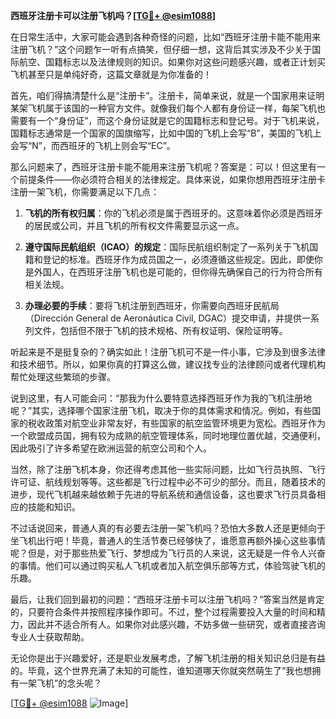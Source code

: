 **西班牙注册卡可以注册飞机吗？[[TG💪+ @esim1088](https://t.me/s/esim1088)]**

在日常生活中，大家可能会遇到各种奇怪的问题，比如“西班牙注册卡能不能用来注册飞机？”这个问题乍一听有点搞笑，但仔细一想，这背后其实涉及不少关于国际航空、国籍标志以及法律规则的知识。如果你对这些问题感兴趣，或者正计划买飞机甚至只是单纯好奇，这篇文章就是为你准备的！

首先，咱们得搞清楚什么是“注册卡”。注册卡，简单来说，就是一个国家用来证明某架飞机属于该国的一种官方文件。就像我们每个人都有身份证一样，每架飞机也需要有一个“身份证”，而这个身份证就是它的国籍标志和登记号。对于飞机来说，国籍标志通常是一个国家的国旗缩写，比如中国的飞机上会写“B”，美国的飞机上会写“N”，而西班牙的飞机上则会写“EC”。

那么问题来了，西班牙注册卡能不能用来注册飞机呢？答案是：可以！但这里有一个前提条件——你必须符合相关的法律规定。具体来说，如果你想用西班牙注册卡注册一架飞机，你需要满足以下几点：

1. **飞机的所有权归属**：你的飞机必须是属于西班牙的。这意味着你必须是西班牙的居民或公司，并且飞机的所有权文件需要显示这一点。

2. **遵守国际民航组织（ICAO）的规定**：国际民航组织制定了一系列关于飞机国籍和登记的标准。西班牙作为成员国之一，必须遵循这些规定。因此，即使你是外国人，在西班牙注册飞机也是可能的，但你得先确保自己的行为符合所有相关法规。

3. **办理必要的手续**：要将飞机注册到西班牙，你需要向西班牙民航局（Dirección General de Aeronáutica Civil, DGAC）提交申请，并提供一系列文件，包括但不限于飞机的技术规格、所有权证明、保险证明等。

听起来是不是挺复杂的？确实如此！注册飞机可不是一件小事，它涉及到很多法律和技术细节。所以，如果你真的打算这么做，建议找专业的法律顾问或者代理机构帮忙处理这些繁琐的步骤。

说到这里，有人可能会问：“那我为什么要特意选择西班牙作为我的飞机注册地呢？”其实，选择哪个国家注册飞机，取决于你的具体需求和情况。例如，有些国家的税收政策对航空业非常友好，有些国家的航空监管环境更为宽松。西班牙作为一个欧盟成员国，拥有较为成熟的航空管理体系，同时地理位置优越，交通便利，因此吸引了许多希望在欧洲运营的航空公司和个人。

当然，除了注册飞机本身，你还得考虑其他一些实际问题，比如飞行员执照、飞行许可证、航线规划等等。这些都是飞行过程中必不可少的部分。而且，随着技术的进步，现代飞机越来越依赖于先进的导航系统和通信设备，这也要求飞行员具备相应的技能和知识。

不过话说回来，普通人真的有必要去注册一架飞机吗？恐怕大多数人还是更倾向于坐飞机出行吧！毕竟，普通人的生活节奏已经够快了，谁愿意再额外操心这些事情呢？但是，对于那些热爱飞行、梦想成为飞行员的人来说，这无疑是一件令人兴奋的事情。他们可以通过购买私人飞机或者加入航空俱乐部等方式，体验驾驶飞机的乐趣。

最后，让我们回到最初的问题：“西班牙注册卡可以注册飞机吗？”答案当然是肯定的，只要符合条件并按照程序操作即可。不过，整个过程需要投入大量的时间和精力，因此并不适合所有人。如果你对此感兴趣，不妨多做一些研究，或者直接咨询专业人士获取帮助。

无论你是出于兴趣爱好，还是职业发展考虑，了解飞机注册的相关知识总归是有益的。毕竟，这个世界充满了未知的可能性，谁知道哪天你就突然萌生了“我也想拥有一架飞机”的念头呢？

[[TG💪+ @esim1088](https://t.me/s/esim1088) ![Image](https://i.postimg.cc/4NQfJmqS/Snipaste-2025-05-13-00-14-12.png)]